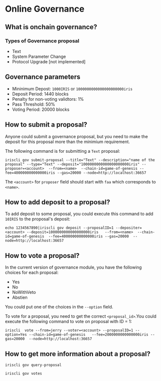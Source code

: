 # Online Governance

## What is onchain governance?

### Types of Governance proposal

* Text
* System Parameter Change
* Protocol Upgrade [not implemented]

## Governance parameters

* Mininimum Depost: `1000IRIS` or `1000000000000000000000iris`
* Deposit Period: 1440 blocks
* Penalty for non-voting validtors: 1%
* Pass Threshold: 50%
* Voting Period: 20000 blocks

## How to submit a proposal?

Anyone could submit a governance proposal, but you need to make the deposit for this proposal more than the minimium requirement.

The following command is for submitting a `Text` proposal:

```
iriscli gov submit-proposal --title="Text" --description="name of the proposal" --type="Text" --deposit="1000000000000000000000iris" --proposer=<account>  --from=<name>  --chain-id=game-of-genesis --fee=400000000000000iris --gas=20000 --node=http://localhost:36657
```

The `<account>` for `proposer` field should start with `faa` which corresponds to `<name>`.


## How to add deposit to a proposal?

To add deposit to some proposal, you could execute this command to add `10IRIS` to the proposal's deposit:

```
echo 1234567890|iriscli gov deposit --proposalID=1 --depositer=<account> --deposit=1000000000000000000iris   --from=<name>  --chain-id=game-of-genesis  --fee=400000000000000iris --gas=20000  --node=http://localhost:36657 
```

## How to vote a proposal?

In the current version of governance module, you have the following choices for each proposal:
* Yes
* No
* NoWithVeto
* Abstien

You could put one of the choices in the `--option` field. 

To vote for a proposal, you need to get the correct `<proposal_id>`.You could execute the following command to vote on proposal with ID = 1:
```
iriscli  vote --from=jerry --voter=<account> --proposalID=1 --option=Yes --chain-id=game-of-genesis   --fee=2000000000000000iris --gas=20000  --node=http://localhost:36657
```

## How to get more information about a proposal?


```
iriscli gov query-proposal
```

```
iriscli gov votes
```

